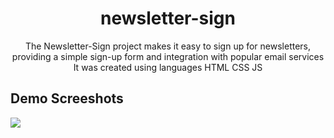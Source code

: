 <h1 align="center">newsletter-sign</h1>
<p align="center">The Newsletter-Sign project makes it easy to sign up for newsletters, providing a simple sign-up form and integration with popular email services It was created using languages HTML CSS JS</p>

<h2>Demo Screeshots</h2>
<img src="https://github.com/the-artist-web/newsletter-sign/assets/162612001/b0b240e0-804d-4424-b807-9c1fb7fbed3a">


